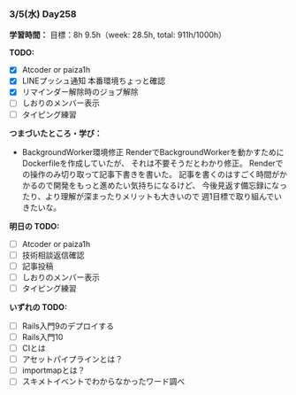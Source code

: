 ### 3/5(水) Day258

**学習時間：**
目標：8h
9.5h（week: 28.5h, total: 911h/1000h）

**TODO:**
- [x] Atcoder or paiza1h
- [x] LINEプッシュ通知 本番環境ちょっと確認
- [x] リマインダー解除時のジョブ解除
- [ ] しおりのメンバー表示
- [ ] タイピング練習

**つまづいたところ・学び：**
- BackgroundWorker環境修正
RenderでBackgroundWorkerを動かすためにDockerfileを作成していたが、
それは不要そうだとわかり修正。
Renderでの操作のみ切り取って記事下書きを書いた。
記事を書くのはすごく時間がかかるので開発をもっと進めたい気持ちになるけど、
今後見返す備忘録になったり、より理解が深まったりメリットも大きいので
週1目標で取り組んでいきたいな。

**明日の TODO:**
- [ ] Atcoder or paiza1h
- [ ] 技術相談返信確認
- [ ] 記事投稿
- [ ] しおりのメンバー表示
- [ ] タイピング練習

**いずれの TODO:**
- [ ] Rails入門9のデプロイする
- [ ] Rails入門10
- [ ] CIとは
- [ ] アセットパイプラインとは？
- [ ] importmapとは？
- [ ] スキメトイベントでわからなかったワード調べ
